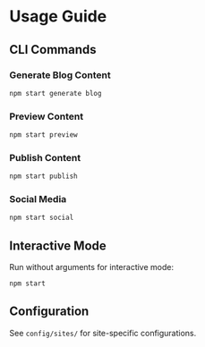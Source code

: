 # Usage Guide

## CLI Commands

### Generate Blog Content

```bash
npm start generate blog
```

### Preview Content

```bash
npm start preview
```

### Publish Content

```bash
npm start publish
```

### Social Media

```bash
npm start social
```

## Interactive Mode

Run without arguments for interactive mode:

```bash
npm start
```

## Configuration

See `config/sites/` for site-specific configurations.
